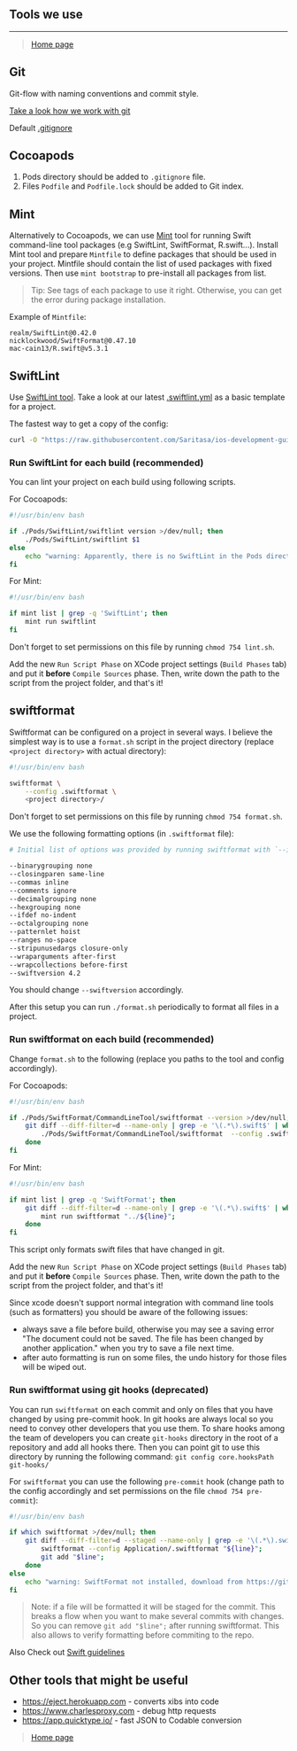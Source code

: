 ## Tools we use
---

> [Home page](/README.md)

## Git
Git-flow with naming conventions and commit style.

[Take a look how we work with git](Tools/work-with-git.md)

Default [.gitignore](../.gitignore)

## Cocoapods
1. Pods directory should be added to <code>.gitignore</code> file.
2. Files <code>Podfile</code> and <code>Podfile.lock</code> should be added to Git index.

## Mint
Alternatively to Cocoapods, we can use [Mint](https://github.com/yonaskolb/Mint) tool for running Swift command-line tool packages (e.g SwiftLint, SwiftFormat, R.swift...). Install Mint tool and prepare `Mintfile` to define packages that should be used in your project. Mintfile should contain the list of used packages with fixed versions. Then use `mint bootstrap` to pre-install all packages from list.

>Tip: See tags of each package to use it right. Otherwise, you can get the error during package installation. 

Example of `Mintfile`:
```
realm/SwiftLint@0.42.0
nicklockwood/SwiftFormat@0.47.10
mac-cain13/R.swift@v5.3.1
```

## SwiftLint
Use [SwiftLint tool](https://github.com/realm/SwiftLint). Take a look at our latest [.swiftlint.yml](../Development/.swiftlint.yml) as a basic template for a project.

The fastest way to get a copy of the config:
```bash
curl -O "https://raw.githubusercontent.com/Saritasa/ios-development-guides/master/Development/.swiftlint.yml"
```

### Run SwiftLint for each build (recommended)

You can lint your project on each build using following scripts.

For Cocoapods:

```sh
#!/usr/bin/env bash

if ./Pods/SwiftLint/swiftlint version >/dev/null; then
    ./Pods/SwiftLint/swiftlint $1
else
    echo "warning: Apparently, there is no SwiftLint in the Pods directory"
fi
```

For Mint:
```sh
#!/usr/bin/env bash

if mint list | grep -q 'SwiftLint'; then
    mint run swiftlint
fi
```

Don't forget to set permissions on this file by running `chmod 754 lint.sh`.

Add the new `Run Script Phase` on XCode project settings (`Build Phases` tab) and put it **before** `Compile Sources` phase. Then, write down the path to the script from the project folder, and that's it!

## swiftformat

Swiftformat can be configured on a project in several ways. I believe the simplest way is to use
a `format.sh` script in the project directory (replace `<project directory>` with actual
directory):

```bash
#!/usr/bin/env bash

swiftformat \
    --config .swiftformat \
    <project directory>/
```

Don't forget to set permissions on this file by running `chmod 754 format.sh`.

We use the following formatting options (in `.swiftformat` file):
```bash
# Initial list of options was provided by running swiftformat with `--inferoptions`

--binarygrouping none
--closingparen same-line
--commas inline
--comments ignore
--decimalgrouping none
--hexgrouping none
--ifdef no-indent
--octalgrouping none
--patternlet hoist
--ranges no-space
--stripunusedargs closure-only
--wraparguments after-first
--wrapcollections before-first
--swiftversion 4.2
```

You should change `--swiftversion` accordingly.

After this setup you can run `./format.sh` periodically to format all files in a project.

### Run swiftformat on each build (recommended)

Change `format.sh` to the following (replace you paths to the tool and config accordingly).

For Cocoapods:
```sh
#!/usr/bin/env bash

if ./Pods/SwiftFormat/CommandLineTool/swiftformat --version >/dev/null; then
    git diff --diff-filter=d --name-only | grep -e '\(.*\).swift$' | while read line; do
        ./Pods/SwiftFormat/CommandLineTool/swiftformat  --config .swiftformat "../${line}";
    done
fi
```

For Mint:
```sh
#!/usr/bin/env bash

if mint list | grep -q 'SwiftFormat'; then
    git diff --diff-filter=d --name-only | grep -e '\(.*\).swift$' | while read line; do
        mint run swiftformat "../${line}";
    done
fi
```

This script only formats swift files that have changed in git.

Add the new `Run Script Phase` on XCode project settings (`Build Phases` tab) and put it **before** `Compile Sources` phase. Then, write down the path to the script from the project folder, and that's it!

Since xcode doesn't support normal integration with command line tools
(such as formatters) you should be aware of the following issues:

- always save a file before build, otherwise you may see a saving error "The document could not be
saved. The file has been changed by another application." when you try to save a file next time.
- after auto formatting is run on some files, the undo history for those files will be wiped out.

### Run swiftformat using git hooks (deprecated)

You can run `swiftformat` on each commit and only on files that you have changed by using
pre-commit hook. In git hooks are always local so you need to convey other developers that you use
them. To share hooks among the team of developers you can create `git-hooks` directory in the root
of a repository and add all hooks there. Then you can point git to use this directory by running the
following command: `git config core.hooksPath git-hooks/`

For `swiftformat` you can use the following `pre-commit` hook (change path to the config
accordingly and set permissions on the file `chmod 754 pre-commit`):

```sh
#!/usr/bin/env bash

if which swiftformat >/dev/null; then
    git diff --diff-filter=d --staged --name-only | grep -e '\(.*\).swift$' | while read line; do
        swiftformat --config Application/.swiftformat "${line}";
        git add "$line";
    done
else
    echo "warning: SwiftFormat not installed, download from https://github.com/nicklockwood/SwiftFormat"
fi
```

> Note: if a file will be formatted it will be staged for the commit. This breaks a flow when you
> want to make several commits with changes. So you can remove `git add "$line";` after running
> swiftformat. This also allows to verify formatting before commiting to the repo.

Also Check out [Swift guidelines](CodeStyle.md#swift)

## Other tools that might be useful

- https://eject.herokuapp.com - converts xibs into code
- https://www.charlesproxy.com - debug http requests
- https://app.quicktype.io/ - fast JSON to Codable conversion

> [Home page](/README.md)
